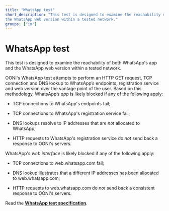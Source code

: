 ```yaml
---
title: "WhatsApp test"
short_description: "This test is designed to examine the reachability of both WhatsApp's app and
the WhatsApp web version within a tested network."
groups: ["im"]
---
```


# WhatsApp test

This test is designed to examine the reachability of both WhatsApp's app and
the WhatsApp web version within a tested network.

OONI's WhatsApp test attempts to perform an HTTP GET request, TCP
connection and DNS lookup to WhatsApp’s endpoints, registration service and web
version over the vantage point of the user. Based on this methodology,
WhatsApp’s *app* is likely blocked if any of the following apply:

* TCP connections to WhatsApp's endpoints fail;

* TCP connections to WhatsApp's registration service fail;

* DNS lookups resolve to IP addresses that are *not* allocated to WhatsApp;

* HTTP requests to WhatsApp's registration service do *not* send back a response
to OONI's servers.

WhatsApp's *web interface* is likely blocked if any of the following apply:

* TCP connections to web.whatsapp.com fail;

* DNS lookup illustrates that a different IP addresses has been allocated to
web.whatsapp.com;

* HTTP requests to web.whatsapp.com do *not* send back a consistent response to OONI's
servers.

Read the **[WhatsApp test specification](https://github.com/ooni/spec/blob/master/nettests/ts-018-whatsapp.md)**.
